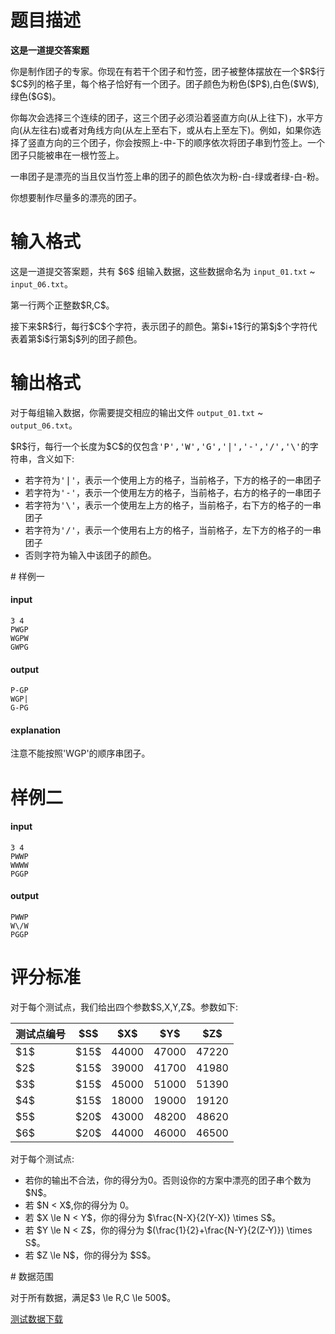 # 题目描述

<p><strong>这是一道提交答案题</strong></p>
<p>你是制作团子的专家。你现在有若干个团子和竹签，团子被整体摆放在一个$R$行$C$列的格子里，每个格子恰好有一个团子。团子颜色为粉色($P$),白色($W$),绿色($G$)。</p>
<p>你每次会选择三个连续的团子，这三个团子必须沿着竖直方向(从上往下)，水平方向(从左往右)或者对角线方向(从左上至右下，或从右上至左下)。例如，如果你选择了竖直方向的三个团子，你会按照上-中-下的顺序依次将团子串到竹签上。一个团子只能被串在一根竹签上。</p>
<p>一串团子是漂亮的当且仅当竹签上串的团子的颜色依次为粉-白-绿或者绿-白-粉。</p>
<p>你想要制作尽量多的漂亮的团子。</p>

# 输入格式


<p>这是一道提交答案题，共有 $6$ 组输入数据，这些数据命名为 <code>input_01.txt</code> ~ <code>input_06.txt</code>。</p>
<p>第一行两个正整数$R,C$。</p>
<p>接下来$R$行，每行$C$个字符，表示团子的颜色。第$i+1$行的第$j$个字符代表着第$i$行第$j$列的团子颜色。</p>

# 输出格式


<p>对于每组输入数据，你需要提交相应的输出文件 <code>output_01.txt</code> ~ <code>output_06.txt</code>。</p>
<p>$R$行，每行一个长度为$C$的仅包含<samp>&#39;P&#39;,&#39;W&#39;,&#39;G&#39;,&#39;|&#39;,&#39;-&#39;,&#39;/&#39;,&#39;\&#39;</samp>的字符串，含义如下:</p>
<ul><li>若字符为<samp>&#39;|&#39;</samp>，表示一个使用上方的格子，当前格子，下方的格子的一串团子</li>
<li>若字符为<samp>&#39;-&#39;</samp>，表示一个使用左方的格子，当前格子，右方的格子的一串团子</li>
<li>若字符为<samp>&#39;\&#39;</samp>，表示一个使用左上方的格子，当前格子，右下方的格子的一串团子</li>
<li>若字符为<samp>&#39;/&#39;</samp>，表示一个使用右上方的格子，当前格子，左下方的格子的一串团子</li>
<li>否则字符为输入中该团子的颜色。</li>
</ul>
# 样例一


<h4>input</h4>
<pre><code class="sh_plain">3 4
PWGP
WGPW
GWPG</code></pre>
<h4>output</h4>
<pre><code class="sh_plain">P-GP
WGP|
G-PG</code></pre>
<h4>explanation</h4>
<p>注意不能按照&#39;WGP&#39;的顺序串团子。</p>

# 样例二


<h4>input</h4>
<pre><code class="sh_plain">3 4
PWWP
WWWW
PGGP</code></pre>
<h4>output</h4>
<pre><code class="sh_plain">PWWP
W\/W
PGGP</code></pre>

# 评分标准


<p>对于每个测试点，我们给出四个参数$S,X,Y,Z$。参数如下:</p>
<div class="table-responsive">
    <table class="table table-bordered table-text-center table-vertical-middle"><thead><tr><th>测试点编号</th><th>$S$</th><th>$X$</th><th>$Y$</th><th>$Z$</th></tr></thead><tbody><tr><td>$1$</td><td>$15$</td><td>44000</td><td>47000</td><td>47220</td></tr><tr><td>$2$</td><td>$15$</td><td>39000</td><td>41700</td><td>41980</td></tr><tr><td>$3$</td><td>$15$</td><td>45000</td><td>51000</td><td>51390</td></tr><tr><td>$4$</td><td>$15$</td><td>18000</td><td>19000</td><td>19120</td></tr><tr><td>$5$</td><td>$20$</td><td>43000</td><td>48200</td><td>48620</td></tr><tr><td>$6$</td><td>$20$</td><td>44000</td><td>46000</td><td>46500</td></tr></tbody></table></div>

<p>对于每个测试点:</p>
<ul><li>若你的输出不合法，你的得分为0。否则设你的方案中漂亮的团子串个数为$N$。</li>
<li>若 $N &lt; X$,你的得分为 0。</li>
<li>若 $X \le N &lt; Y$，你的得分为 $\frac{N-X}{2(Y-X)} \times S$。</li>
<li>若 $Y \le N &lt; Z$，你的得分为 $(\frac{1}{2}+\frac{N-Y}{2(Z-Y)}) \times S$。</li>
<li>若 $Z \le N$，你的得分为 $S$。</li>
</ul>
# 数据范围


<p>对于所有数据，满足$3 \le R,C \le 500$。</p>
<p><a href="http://uoj.ac/download.php?type=problem&amp;id=511">测试数据下载</a></p>
